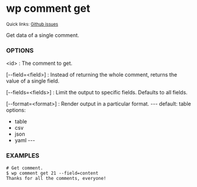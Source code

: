 # wp comment get

<small>Quick links: <a href="https://github.com/issues?q=is%3Aopen+label%3Acommand%3Acomment-get+sort%3Aupdated-desc+org%3Awp-cli">Github issues</a></small>

Get data of a single comment.

### OPTIONS

&lt;id&gt;
: The comment to get.

[\--field=&lt;field&gt;]
: Instead of returning the whole comment, returns the value of a single field.

[\--fields=&lt;fields&gt;]
: Limit the output to specific fields. Defaults to all fields.

[\--format=&lt;format&gt;]
: Render output in a particular format.
\---
default: table
options:
  - table
  - csv
  - json
  - yaml
\---

### EXAMPLES

    # Get comment.
    $ wp comment get 21 --field=content
    Thanks for all the comments, everyone!



